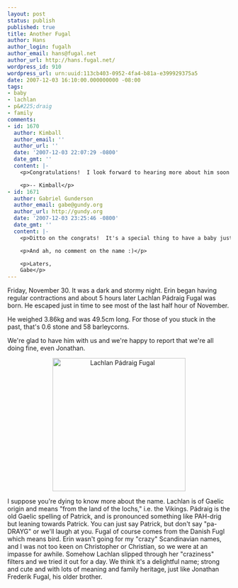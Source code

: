 ```yaml
---
layout: post
status: publish
published: true
title: Another Fugal
author: Hans
author_login: fugalh
author_email: hans@fugal.net
author_url: http://hans.fugal.net/
wordpress_id: 910
wordpress_url: urn:uuid:113cb403-0952-4fa4-b81a-e399929375a5
date: 2007-12-03 16:10:00.000000000 -08:00
tags:
- baby
- lachlan
- p&#225;draig
- family
comments:
- id: 1670
  author: Kimball
  author_email: ''
  author_url: ''
  date: '2007-12-03 22:07:29 -0800'
  date_gmt: ''
  content: |-
    <p>Congratulations!  I look forward to hearing more about him soon!</p>

    <p>-- Kimball</p>
- id: 1671
  author: Gabriel Gunderson
  author_email: gabe@gundy.org
  author_url: http://gundy.org
  date: '2007-12-03 23:25:46 -0800'
  date_gmt: ''
  content: |-
    <p>Ditto on the congrats!  It's a special thing to have a baby just days or even hours old.  Really is amazing.  Glad all is well.</p>

    <p>And ah, no comment on the name :)</p>

    <p>Laters,
    Gabe</p>
---
```

<p>Friday, November 30. It was a dark and stormy night. Erin began having regular contractions and about 5 hours later Lachlan Pádraig Fugal was born. He escaped just in time to see most of the last half hour of November. </p>

<p>He weighed 3.86kg and was 49.5cm long. For those of you stuck in the past, that's 0.6 stone and 58 barleycorns. </p>

<p>We're glad to have him with us and we're happy to report that we're all doing fine, even Jonathan. </p>

<p><center>
<a href="http://foton.fugal.net/album/85"><img src="http://foton.fugal.net/foto/1211/toenail" alt="Lachlan Pádraig Fugal" width="300" /></a></center></p>

<p>I suppose you're dying to know more about the name. Lachlan is of Gaelic origin
and means "from the land of the lochs," i.e. the Vikings. Pádraig is the old
Gaelic spelling of Patrick, and is pronounced something like PAH-drig but
leaning towards Patrick. You can just say Patrick, but don't say "pa-DRAYG" or
we'll laugh at you. Fugal of course comes from the Danish Fugl which means
bird. Erin wasn't going for my "crazy" Scandinavian names, and I was not too
keen on Christopher or Christian, so we were at an impasse for awhile. Somehow
Lachlan slipped through her "craziness" filters and we tried it out for a day.
We think it's a delightful name; strong and cute and with lots of meaning and
family heritage, just like Jonathan Frederik Fugal, his older brother.</p>
